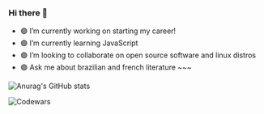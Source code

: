 ### Hi there 👋

- 🟣 I’m currently working on starting my career!
- 🟣 I’m currently learning JavaScript
- 🟣 I’m looking to collaborate on open source software and linux distros
- 🟣 Ask me about brazilian and french literature ~~~


![Anurag's GitHub stats](https://github-readme-stats.vercel.app/api?username=guisarria&show_icons=true&theme=aura)

![Codewars](https://www.codewars.com/users/guisarria/badges/micro)
